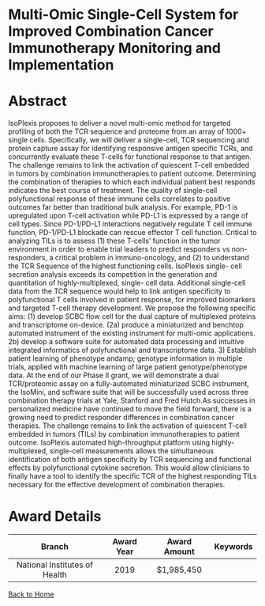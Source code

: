 
Multi-Omic Single-Cell System for Improved Combination Cancer Immunotherapy Monitoring and Implementation
=========================================================================================================

# Abstract


IsoPlexis proposes to deliver a novel multi-omic method for targeted profiling of both the TCR sequence and
proteome from an array of 1000+ single cells. Specifically, we will deliver a single-cell, TCR sequencing and
protein capture assay for identifying responsive antigen specific TCRs, and concurrently evaluate these T-cells
for functional response to that antigen. The challenge remains to link the activation of quiescent T-cell embedded
in tumors by combination immunotherapies to patient outcome. Determining the combination of therapies to
which each individual patient best responds indicates the best course of treatment. The quality of single-cell
polyfunctional response of these immune cells correlates to positive outcomes far better than traditional bulk
analysis. For example, PD-1 is upregulated upon T-cell activation while PD-L1 is expressed by a range of cell
types. Since PD-1/PD-L1 interactions negatively regulate T cell immune function, PD-1/PD-L1 blockade can
rescue effector T cell function. Critical to analyzing TILs is to assess (1) these T-cells’ function in the tumor
environment in order to enable trial leaders to predict responders vs non-responders, a critical problem in
immuno-oncology, and (2) to understand the TCR Sequence of the highest functioning cells. IsoPlexis single-
cell secretion analysis exceeds its competition in the generation and quantitation of highly-multiplexed, single-
cell data. Additional single-cell data from the TCR sequence would help to link antigen specificity to polyfunctional
T cells involved in patient response, for improved biomarkers and targeted T-cell therapy development. We
propose the following specific aims: (1) develop SCBC flow cell for the dual capture of multiplexed proteins and
transcriptome on-device. (2a) produce a miniaturized and benchtop automated instrument of the existing
instrument for multi-omic applications. 2b) develop a software suite for automated data processing and intuitive
integrated informatics of polyfunctional and transcriptome data. 3) Establish patient learning of phenotype andamp;
genotype information in multiple trials, applied with machine learning of large patient genotype/phenotype data.
At the end of our Phase II grant, we will demonstrate a dual TCR/proteomic assay on a fully-automated
miniaturized SCBC instrument, the IsoMini, and software suite that will be successfully used across three
combination therapy trials at Yale, Stanford and Fred Hutch.As successes in personalized medicine have continued to move the field forward, there is a growing need to
predict responder differences in combination cancer therapies. The challenge remains to link the activation of
quiescent T-cell embedded in tumors (TILs) by combination immunotherapies to patient outcome. IsoPlexis
automated high-throughput platform using highly-multiplexed, single-cell measurements allows the simultaneous
identification of both antigen specificity by TCR sequencing and functional effects by polyfunctional cytokine
secretion. This would allow clinicians to finally have a tool to identify the specific TCR of the highest responding
TILs necessary for the effective development of combination therapies.  

# Award Details

|Branch|Award Year|Award Amount|Keywords|
| :---: | :---: | :---: | :---: |
|National Institutes of Health|2019|$1,985,450||
  
  


[Back to Home](https://github.com/chrischow/dod_sbir_awards#2514)